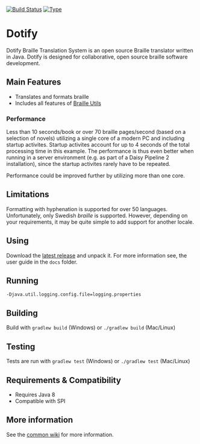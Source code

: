 [![Build Status](https://travis-ci.org/brailleapps/dotify-cli.svg?branch=master)](https://travis-ci.org/brailleapps/dotify-cli)
[![Type](https://img.shields.io/badge/type-application-blue.svg)](https://github.com/brailleapps/wiki/wiki/Types)

# Dotify
Dotify Braille Translation System is an open source Braille translator written in Java.  Dotify is designed for collaborative, open source braille software development.

## Main Features ##
  * Translates and formats braille
  * Includes all features of [Braille Utils](https://github.com/brailleapps/braille-utils-cli)

### Performance ###
Less than 10 seconds/book or over 70 braille pages/second (based on a selection of novels) utilizing a single core of a modern PC and including startup activites. Startup activites account for up to 4 seconds of the total processing time in this example. The performance is thus even better when running in a server environment (e.g. as part of a Daisy Pipeline 2 installation), since the startup activites rarely have to be repeated. 

Performance could be improved further by utilizing more than one core.

## Limitations ##
Formatting with hyphenation is supported for over 50 languages. Unfortunately, only Swedish _braille_ is supported. However, depending on your requirements, it may be quite simple to add support for another locale.

## Using ##
Download the [latest release](https://github.com/brailleapps/dotify-cli/releases) and unpack it. For more information see, the user guide
in the `docs` folder.

## Running ##
`-Djava.util.logging.config.file=logging.properties`

## Building ##
Build with `gradlew build` (Windows) or `./gradlew build` (Mac/Linux)

## Testing ##
Tests are run with `gradlew test` (Windows) or `./gradlew test` (Mac/Linux)

## Requirements & Compatibility ##
* Requires Java 8
* Compatible with SPI

## More information ##
See the [common wiki](https://github.com/brailleapps/wiki/wiki) for more information.
